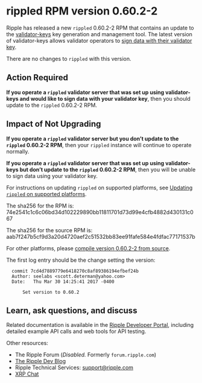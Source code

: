 # rippled RPM version 0.60.2-2

Ripple has released a new `rippled` 0.60.2-2 RPM that contains an update to the [validator-keys](https://github.com/ripple/validator-keys-tool/blob/master/doc/validator-keys-tool-guide.md#validator-keys) key generation and management tool. The latest version of validator-keys allows validator operators to [sign data with their validator key](https://github.com/ripple/validator-keys-tool/blob/master/doc/validator-keys-tool-guide.md#signing).

There are no changes to `rippled` with this version.

## Action Required

**If you operate a `rippled` validator server that was set up using validator-keys and would like to sign data with your validator key**, then you should update to the `rippled` 0.60.2-2 RPM.

## Impact of Not Upgrading

**If you operate a `rippled` validator server but you don’t update to the `rippled` 0.60.2-2 RPM**, then your `rippled` instance will continue to operate normally. 

**If you operate a `rippled` validator server that was set up using validator-keys but don’t update to the `rippled` 0.60.2-2 RPM**, then you will be unable to sign data using your validator key.

For instructions on updating `rippled` on supported platforms, see [Updating `rippled` on supported platforms](https://ripple.com/build/rippled-setup/#updating-rippled).

The sha256 for the RPM is: 74e2541c1c6c06bd34d102229890bb11811701d73d99e4cfb4882d430131c067

The sha256 for the source RPM is: aab7f247b5cf9d3a20d4720aef2c51532bb83ee91fafe584e4fdfac77171537b

For other platforms, please [compile version 0.60.2-2 from source](https://github.com/ripple/rippled/tree/master/Builds).

The first log entry should be the change setting the version:

      commit 7cd4d7889779e6418270c8af89386194efbef24b
      Author: seelabs <scott.determan@yahoo.com>
      Date:   Thu Mar 30 14:25:41 2017 -0400

          Set version to 0.60.2


## Learn, ask questions, and discuss
Related documentation is available in the [Ripple Developer Portal](https://ripple.com/build/), including detailed example API calls and web tools for API testing.

Other resources:

* The Ripple Forum (_Disabled._ Formerly `forum.ripple.com`)
* [The Ripple Dev Blog](https://developers.ripple.com/blog/)
* Ripple Technical Services: support@ripple.com
* [XRP Chat](http://www.xrpchat.com/)
